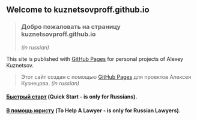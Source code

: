 ## Welcome to kuznetsovproff.github.io
> ### Добро пожаловать на страницу kuznetsovproff.github.io 
> *(in russian)*

This site is published with [GitHub Pages](https://pages.github.com/) for personal projects of Alexey Kuznetsov.
> Этот сайт создан с помощью [GitHub Pages](https://pages.github.com/) для проектов Алексея Кузнецова.
> *(in russian)*

#### [Быстрый старт](QuickStart.md) (Quick Start - is only for Russians).

#### [В помощь юристу](ToHelpALawyer.md) (To Help A Lawyer - is only for Russian Lawyers).
